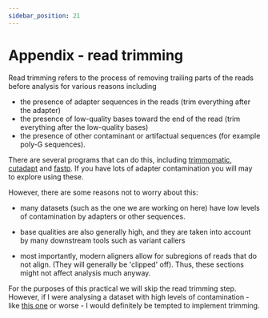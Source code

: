 ```yaml
---
sidebar_position: 21
---
```


# Appendix - read trimming

Read trimming refers to the process of removing trailing parts of the reads before analysis for various reasons including

- the presence of adapter sequences in the reads (trim everything after the adapter)
- the presence of low-quality bases toward the end of the read (trim everything after the low-quality bases)
- the presence of other contaminant or artifactual sequences (for example poly-G sequences).

There are several programs that can do this, including
[trimmomatic](http://www.usadellab.org/cms/?page=trimmomatic),
[cutadapt](https://cutadapt.readthedocs.io/en/stable/) and
[fastp](https://github.com/OpenGene/fastp). If you have lots of adapter contamination you will may
to explore using these.

However, there are some reasons not to worry about this:

- many datasets (such as the one we are working on here) have low levels of contamination by
  adapters or other sequences.
  
- base qualities are also generally high, and they are taken into account by many downstream tools
  such as variant callers

- most importantly, modern aligners allow for subregions of reads that do not align. (They will
  generally be 'clipped' off). Thus, these sections might not affect analysis much anyway.
  
For the purposes of this practical we will skip the read trimming step. However, if I were
analysing a dataset with high levels of contamination - like [this
one](https://www.well.ox.ac.uk/~gav/projects/oxford_statgen_summer_school/sequence_data_analysis/fastqc_examples/human/HV31-illumina_novaseq_2_fastqc.html) or worse - I would definitely be tempted to implement trimming.

